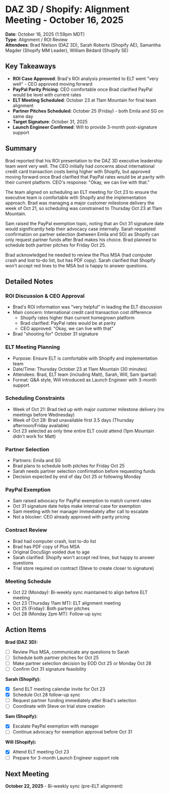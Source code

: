# DAZ 3D / Shopify: Alignment Meeting - October 16, 2025

**Date**: October 16, 2025 (1:59pm MDT)  
**Type**: Alignment / ROI Review  
**Attendees**: Brad Nielson (DAZ 3D), Sarah Roberts (Shopify AE), Samantha Magder (Shopify MM Leader), William Bédard (Shopify SE)

## Key Takeaways

- **ROI Case Approved**: Brad's ROI analysis presented to ELT went "very well" - CEO approved moving forward
- **PayPal Parity Pricing**: CEO comfortable once Brad clarified PayPal would be level with current rates
- **ELT Meeting Scheduled**: October 23 at 11am Mountain for final team alignment
- **Partner Pitches Scheduled**: October 25 (Friday) - both Emila and SG on same day
- **Target Signature**: October 31, 2025
- **Launch Engineer Confirmed**: Will to provide 3-month post-signature support

## Summary

Brad reported that his ROI presentation to the DAZ 3D executive leadership team went very well. The CEO initially had concerns about international credit card transaction costs being higher with Shopify, but approved moving forward once Brad clarified that PayPal rates would be at parity with their current platform. CEO's response: "Okay, we can live with that."

The team aligned on scheduling an ELT meeting for Oct 23 to ensure the executive team is comfortable with Shopify and the implementation approach. Brad was managing a major customer milestone delivery the week of Oct 21, so scheduling was constrained to Thursday Oct 23 at 11am Mountain.

Sam raised the PayPal exemption topic, noting that an Oct 31 signature date would significantly help their advocacy case internally. Sarah requested confirmation on partner selection (between Emila and SG) as Shopify can only request partner funds after Brad makes his choice. Brad planned to schedule both partner pitches for Friday Oct 25.

Brad acknowledged he needed to review the Plus MSA (had computer crash and lost to-do list, but has PDF copy). Sarah clarified that Shopify won't accept red lines to the MSA but is happy to answer questions.

## Detailed Notes

### ROI Discussion & CEO Approval
- Brad's ROI information was "very helpful" in leading the ELT discussion
- Main concern: International credit card transaction cost difference
  - Shopify rates higher than current homegrown platform
  - Brad clarified: PayPal rates would be at parity
  - CEO approved: "Okay, we can live with that"
- Brad "shooting for" October 31 signature

### ELT Meeting Planning
- Purpose: Ensure ELT is comfortable with Shopify and implementation team
- Date/Time: Thursday October 23 at 11am Mountain (30 minutes)
- Attendees: Brad, ELT team (including Matt), Sarah, Will, Sam (partial)
- Format: Q&A style, Will introduced as Launch Engineer with 3-month support

### Scheduling Constraints
- Week of Oct 21: Brad tied up with major customer milestone delivery (no meetings before Wednesday)
- Week of Oct 28: Brad unavailable first 3.5 days (Thursday afternoon/Friday available)
- Oct 23 selected as only time entire ELT could attend (1pm Mountain didn't work for Matt)

### Partner Selection
- Partners: Emila and SG
- Brad plans to schedule both pitches for Friday Oct 25
- Sarah needs partner selection confirmation before requesting funds
- Decision expected by end of day Oct 25 or following Monday

### PayPal Exemption
- Sam raised advocacy for PayPal exemption to match current rates
- Oct 31 signature date helps make internal case for exemption
- Sam meeting with her manager immediately after call to escalate
- Not a blocker: CEO already approved with parity pricing

### Contract Review
- Brad had computer crash, lost to-do list
- Brad has PDF copy of Plus MSA
- Original DocuSign voided due to age
- Sarah clarified: Shopify won't accept red lines, but happy to answer questions
- Trial store required on contract (Steve to create closer to signature)

### Meeting Schedule
- Oct 22 (Monday): Bi-weekly sync maintained to align before ELT meeting
- Oct 23 (Thursday 11am MT): ELT alignment meeting
- Oct 25 (Friday): Both partner pitches
- Oct 28 (Monday 2pm MT): Follow-up sync

## Action Items

**Brad (DAZ 3D):**
- [ ] Review Plus MSA, communicate any questions to Sarah
- [ ] Schedule both partner pitches for Oct 25
- [ ] Make partner selection decision by EOD Oct 25 or Monday Oct 28
- [ ] Confirm Oct 31 signature feasibility

**Sarah (Shopify):**
- [x] Send ELT meeting calendar invite for Oct 23
- [x] Schedule Oct 28 follow-up sync
- [ ] Request partner funding immediately after Brad's selection
- [ ] Coordinate with Steve on trial store creation

**Sam (Shopify):**
- [x] Escalate PayPal exemption with manager
- [ ] Continue advocacy for exemption approval before Oct 31

**Will (Shopify):**
- [x] Attend ELT meeting Oct 23
- [ ] Prepare for 3-month Launch Engineer support role

## Next Meeting
**October 22, 2025** - Bi-weekly sync (pre-ELT alignment)




